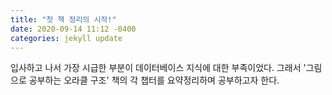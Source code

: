 ```yaml
---
title: "첫 책 정리의 시작!"
date: 2020-09-14 11:12 -0400
categories: jekyll update
---
```

입사하고 나서 가장 시급한 부분이 데이터베이스 지식에 대한 부족이었다.
그래서 '그림으로 공부하는 오라클 구조' 책의 각 챕터를 요약정리하며 공부하고자 한다.
